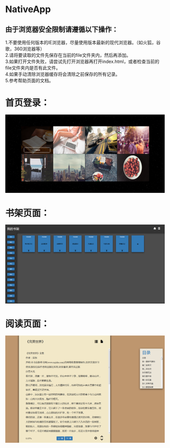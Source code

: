 ﻿# NativeApp

## 由于浏览器安全限制请遵循以下操作：<br>     
1.不要使用任何版本的IE浏览器，尽量使用版本最新的现代浏览器。（如火狐，谷歌，360浏览器等）<br> 
2.请将要读取的文件先保存在当前的file文件夹内，然后再添加。<br>
3.如果打开文件失败，请尝试先打开浏览器再打开index.html，或者检查当前的file文件夹内是否有此文件。<br>
4.如果手动清除浏览器缓存将会清除之前保存的所有记录。<br>
5.参考帮助页面的文档。<br>

# 首页登录：
![image](https://github.com/Allurx/NativeApp/raw/master/screenshots/1.png)

# 书架页面：
![image](https://github.com/Allurx/NativeApp/raw/master/screenshots/2.png)

# 阅读页面：
![image](https://github.com/Allurx/NativeApp/raw/master/screenshots/3.png)